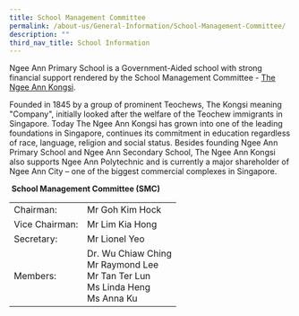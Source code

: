 ```yaml
---
title: School Management Committee
permalink: /about-us/General-Information/School-Management-Committee/
description: ""
third_nav_title: School Information
---
```


Ngee Ann Primary School is a Government-Aided school with strong financial support rendered by the School Management Committee - [The Ngee Ann Kongsi](http://www.ngeeann.com.sg/).

  

Founded in 1845 by a group of prominent Teochews, The Kongsi meaning "Company", initially looked after the welfare of the Teochew immigrants in Singapore. Today The Ngee Ann Kongsi has grown into one of the leading foundations in Singapore, continues its commitment in education regardless of race, language, religion and social status. Besides founding Ngee Ann Primary School and Ngee Ann Secondary School, The Ngee Ann Kongsi also supports Ngee Ann Polytechnic and is currently a major shareholder of Ngee Ann City – one of the biggest commercial complexes in Singapore.

 **School Management Committee (SMC)**

| | | 
| -------- | -------- | 
| Chairman:     | Mr Goh Kim Hock     |
|Vice Chairman:|Mr Lim Kia Hong
|Secretary:|Mr Lionel Yeo
|Members:|Dr. Wu Chiaw Ching<br>Mr Raymond Lee<br>Mr Tan Ter Lun<br>Ms Linda Heng<br>Ms Anna Ku

